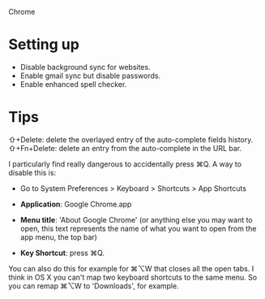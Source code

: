 Chrome

# Setting up

- Disable background sync for websites.
- Enable gmail sync but disable passwords.
- Enable enhanced spell checker.


# Tips


⇧+Delete: delete the overlayed entry of the auto-complete fields history.
⇧+Fn+Delete: delete an entry from the auto-complete in the URL bar.


I particularly find really dangerous to accidentally press ⌘Q. A way to disable this is:
- Go to System Preferences > Keyboard > Shortcuts > App Shortcuts
- **Application**: Google Chrome.app

- **Menu title**: 'About Google Chrome' (or anything else you may want to open, this text represents the name of what you want to open from the app menu, the top bar)
- **Key Shortcut**: press ⌘Q.

You can also do this for example for ⌘⌥W that closes all the open tabs.
I think in OS X you can't map two keyboard shortcuts to the same menu. So you can remap ⌘⌥W to 'Downloads', for example.
